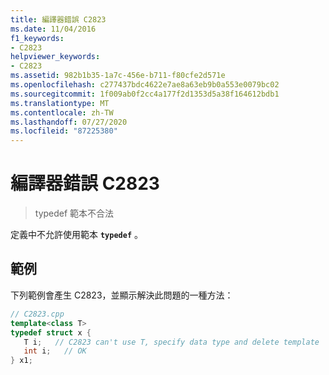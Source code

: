 ```yaml
---
title: 編譯器錯誤 C2823
ms.date: 11/04/2016
f1_keywords:
- C2823
helpviewer_keywords:
- C2823
ms.assetid: 982b1b35-1a7c-456e-b711-f80cfe2d571e
ms.openlocfilehash: c277437bdc4622e7ae8a63eb9b0a553e0079bc02
ms.sourcegitcommit: 1f009ab0f2cc4a177f2d1353d5a38f164612bdb1
ms.translationtype: MT
ms.contentlocale: zh-TW
ms.lasthandoff: 07/27/2020
ms.locfileid: "87225380"
---
```

# <a name="compiler-error-c2823"></a>編譯器錯誤 C2823

> typedef 範本不合法

定義中不允許使用範本 **`typedef`** 。

## <a name="example"></a>範例

下列範例會產生 C2823，並顯示解決此問題的一種方法：

```cpp
// C2823.cpp
template<class T>
typedef struct x {
   T i;   // C2823 can't use T, specify data type and delete template
   int i;   // OK
} x1;
```
